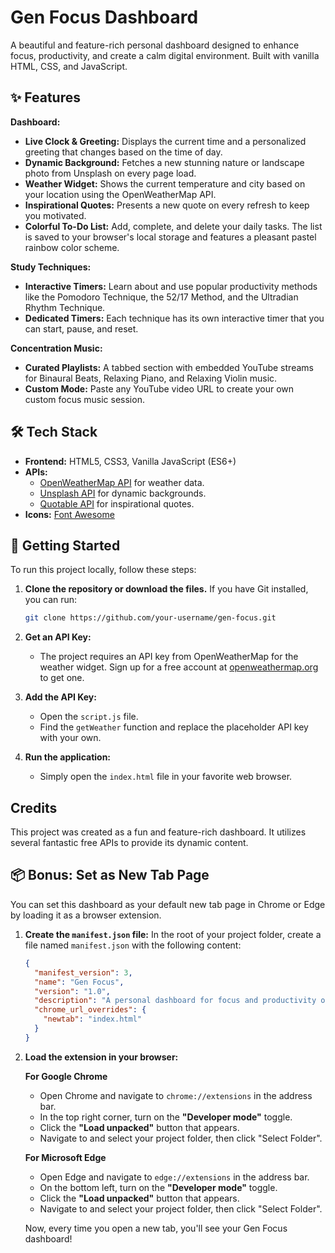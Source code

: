 # Gen Focus Dashboard

A beautiful and feature-rich personal dashboard designed to enhance focus, productivity, and create a calm digital environment. Built with vanilla HTML, CSS, and JavaScript.

<!-- It's a great idea to add a screenshot of your project here! -->
<!-- ![Gen Focus Screenshot](screenshot.png) -->

## ✨ Features

**Dashboard:**
*   **Live Clock & Greeting:** Displays the current time and a personalized greeting that changes based on the time of day.
*   **Dynamic Background:** Fetches a new stunning nature or landscape photo from Unsplash on every page load.
*   **Weather Widget:** Shows the current temperature and city based on your location using the OpenWeatherMap API.
*   **Inspirational Quotes:** Presents a new quote on every refresh to keep you motivated.
*   **Colorful To-Do List:** Add, complete, and delete your daily tasks. The list is saved to your browser's local storage and features a pleasant pastel rainbow color scheme.

**Study Techniques:**
*   **Interactive Timers:** Learn about and use popular productivity methods like the Pomodoro Technique, the 52/17 Method, and the Ultradian Rhythm Technique.
*   **Dedicated Timers:** Each technique has its own interactive timer that you can start, pause, and reset.

**Concentration Music:**
*   **Curated Playlists:** A tabbed section with embedded YouTube streams for Binaural Beats, Relaxing Piano, and Relaxing Violin music.
*   **Custom Mode:** Paste any YouTube video URL to create your own custom focus music session.

## 🛠️ Tech Stack

*   **Frontend:** HTML5, CSS3, Vanilla JavaScript (ES6+)
*   **APIs:**
    *   [OpenWeatherMap API](https://openweathermap.org/api) for weather data.
    *   [Unsplash API](https://unsplash.com/developers) for dynamic backgrounds.
    *   [Quotable API](https://github.com/lukePeavey/quotable) for inspirational quotes.
*   **Icons:** [Font Awesome](https://fontawesome.com/)

## 🚀 Getting Started

To run this project locally, follow these steps:

1.  **Clone the repository or download the files.**
    If you have Git installed, you can run:
    ```bash
    git clone https://github.com/your-username/gen-focus.git
    ```

2.  **Get an API Key:**
    *   The project requires an API key from OpenWeatherMap for the weather widget. Sign up for a free account at [openweathermap.org](https://home.openweathermap.org/users/sign_up) to get one.

3.  **Add the API Key:**
    *   Open the `script.js` file.
    *   Find the `getWeather` function and replace the placeholder API key with your own.

4.  **Run the application:**
    *   Simply open the `index.html` file in your favorite web browser.

## Credits

This project was created as a fun and feature-rich dashboard. It utilizes several fantastic free APIs to provide its dynamic content.

## 📦 Bonus: Set as New Tab Page

You can set this dashboard as your default new tab page in Chrome or Edge by loading it as a browser extension.

1.  **Create the `manifest.json` file:**
    In the root of your project folder, create a file named `manifest.json` with the following content:

    ```json
    {
      "manifest_version": 3,
      "name": "Gen Focus",
      "version": "1.0",
      "description": "A personal dashboard for focus and productivity on every new tab.",
      "chrome_url_overrides": {
        "newtab": "index.html"
      }
    }
    ```

2.  **Load the extension in your browser:**

    **For Google Chrome**
    *   Open Chrome and navigate to `chrome://extensions` in the address bar.
    *   In the top right corner, turn on the **"Developer mode"** toggle.
    *   Click the **"Load unpacked"** button that appears.
    *   Navigate to and select your project folder, then click "Select Folder".

    **For Microsoft Edge**
    *   Open Edge and navigate to `edge://extensions` in the address bar.
    *   On the bottom left, turn on the **"Developer mode"** toggle.
    *   Click the **"Load unpacked"** button that appears.
    *   Navigate to and select your project folder, then click "Select Folder".

    Now, every time you open a new tab, you'll see your Gen Focus dashboard!